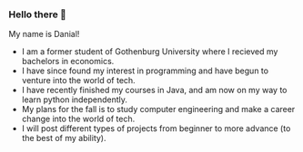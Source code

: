 ### Hello there 👋

My name is Danial!

- I am a former student of Gothenburg University where I recieved my bachelors in economics.
- I have since found my interest in programming and have begun to venture into the world of tech.
- I have recently finished my courses in Java, and am now on my way to learn python independently.
- My plans for the fall is to study computer engineering and make a career change into the world of tech.
- I will post different types of projects from beginner to more advance (to the best of my ability).
